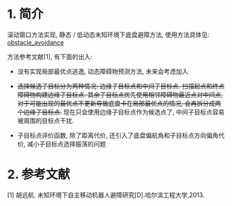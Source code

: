 # 1. 简介

滚动窗口方法实现, 静态 / 低动态未知环境下底盘避障方法, 使用方法具体见:  [obstacle_avoidance](../obstacle_avoidance/)

方法参考文献[1], 有下面的出入:

- 没有实现局部最优点逃逸, 动态障碍物预测方法, 未来会考虑加入

- ~~选择候选子目标分为两种情况: 边缘子目标点和中间子目标点. 扫描起点和终点障碍物构建边缘子目标点. 其余子目标点优先使用相邻障碍物最近点对中间点, 对于可能出现的最优点不更新导致底盘卡在局部最优点的情况, 会再拆分成两个边缘子目标点.~~ 现在只会使用边缘子目标点作为候选点了, 中间子目标点容易被周围的目标点干扰.

- 子目标点评价函数, 除了距离代价, 还引入了底盘偏航角和子目标点方向偏角代价, 减小子目标点选择振荡的问题

# 2. 参考文献

[1] 胡远航. 未知环境下自主移动机器人避障研究[D].哈尔滨工程大学,2013.